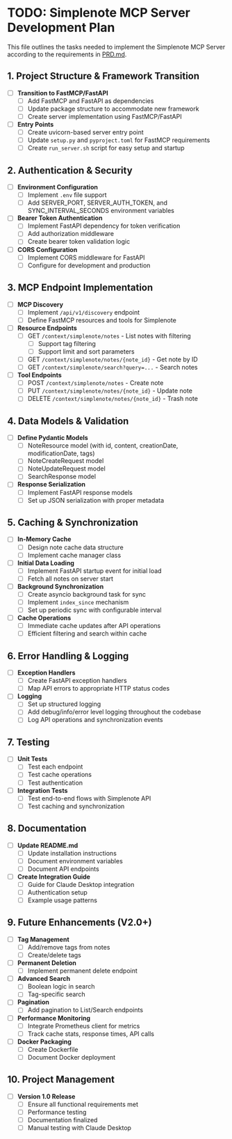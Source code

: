 # TODO: Simplenote MCP Server Development Plan

This file outlines the tasks needed to implement the Simplenote MCP Server according to the requirements in [PRD.md](./PRD.md).

## 1. Project Structure & Framework Transition

- [ ] **Transition to FastMCP/FastAPI**
  - [ ] Add FastMCP and FastAPI as dependencies
  - [ ] Update package structure to accommodate new framework
  - [ ] Create server implementation using FastMCP/FastAPI

- [ ] **Entry Points**
  - [ ] Create uvicorn-based server entry point
  - [ ] Update `setup.py` and `pyproject.toml` for FastMCP requirements
  - [ ] Create `run_server.sh` script for easy setup and startup

## 2. Authentication & Security

- [ ] **Environment Configuration**
  - [ ] Implement `.env` file support 
  - [ ] Add SERVER_PORT, SERVER_AUTH_TOKEN, and SYNC_INTERVAL_SECONDS environment variables

- [ ] **Bearer Token Authentication**
  - [ ] Implement FastAPI dependency for token verification
  - [ ] Add authorization middleware
  - [ ] Create bearer token validation logic

- [ ] **CORS Configuration**
  - [ ] Implement CORS middleware for FastAPI
  - [ ] Configure for development and production

## 3. MCP Endpoint Implementation

- [ ] **MCP Discovery**
  - [ ] Implement `/api/v1/discovery` endpoint
  - [ ] Define FastMCP resources and tools for Simplenote

- [ ] **Resource Endpoints**
  - [ ] GET `/context/simplenote/notes` - List notes with filtering
    - [ ] Support tag filtering
    - [ ] Support limit and sort parameters
  - [ ] GET `/context/simplenote/notes/{note_id}` - Get note by ID
  - [ ] GET `/context/simplenote/search?query=...` - Search notes

- [ ] **Tool Endpoints**
  - [ ] POST `/context/simplenote/notes` - Create note
  - [ ] PUT `/context/simplenote/notes/{note_id}` - Update note
  - [ ] DELETE `/context/simplenote/notes/{note_id}` - Trash note

## 4. Data Models & Validation

- [ ] **Define Pydantic Models**
  - [ ] NoteResource model (with id, content, creationDate, modificationDate, tags)
  - [ ] NoteCreateRequest model
  - [ ] NoteUpdateRequest model
  - [ ] SearchResponse model

- [ ] **Response Serialization**
  - [ ] Implement FastAPI response models
  - [ ] Set up JSON serialization with proper metadata

## 5. Caching & Synchronization

- [ ] **In-Memory Cache**
  - [ ] Design note cache data structure
  - [ ] Implement cache manager class

- [ ] **Initial Data Loading**
  - [ ] Implement FastAPI startup event for initial load
  - [ ] Fetch all notes on server start

- [ ] **Background Synchronization**
  - [ ] Create asyncio background task for sync
  - [ ] Implement `index_since` mechanism
  - [ ] Set up periodic sync with configurable interval

- [ ] **Cache Operations**
  - [ ] Immediate cache updates after API operations
  - [ ] Efficient filtering and search within cache

## 6. Error Handling & Logging

- [ ] **Exception Handlers**
  - [ ] Create FastAPI exception handlers
  - [ ] Map API errors to appropriate HTTP status codes

- [ ] **Logging**
  - [ ] Set up structured logging
  - [ ] Add debug/info/error level logging throughout the codebase
  - [ ] Log API operations and synchronization events

## 7. Testing

- [ ] **Unit Tests**
  - [ ] Test each endpoint
  - [ ] Test cache operations
  - [ ] Test authentication

- [ ] **Integration Tests**
  - [ ] Test end-to-end flows with Simplenote API
  - [ ] Test caching and synchronization

## 8. Documentation

- [ ] **Update README.md**
  - [ ] Update installation instructions
  - [ ] Document environment variables
  - [ ] Document API endpoints

- [ ] **Create Integration Guide**
  - [ ] Guide for Claude Desktop integration
  - [ ] Authentication setup
  - [ ] Example usage patterns

## 9. Future Enhancements (V2.0+)

- [ ] **Tag Management**
  - [ ] Add/remove tags from notes
  - [ ] Create/delete tags

- [ ] **Permanent Deletion**
  - [ ] Implement permanent delete endpoint

- [ ] **Advanced Search**
  - [ ] Boolean logic in search
  - [ ] Tag-specific search

- [ ] **Pagination**
  - [ ] Add pagination to List/Search endpoints

- [ ] **Performance Monitoring**
  - [ ] Integrate Prometheus client for metrics
  - [ ] Track cache stats, response times, API calls

- [ ] **Docker Packaging**
  - [ ] Create Dockerfile
  - [ ] Document Docker deployment

## 10. Project Management

- [ ] **Version 1.0 Release**
  - [ ] Ensure all functional requirements met
  - [ ] Performance testing
  - [ ] Documentation finalized
  - [ ] Manual testing with Claude Desktop